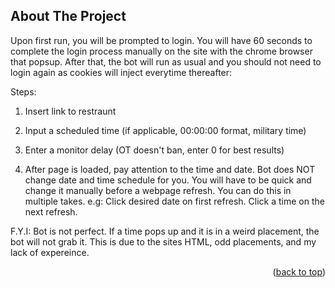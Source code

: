 <!-- OpenTable Reservation -->
## About The Project

Upon first run, you will be prompted to login. You will have 60 seconds to complete the login process manually on the site with the chrome browser that popsup. After that, the bot will run as usual and you should not need to login again as cookies will inject everytime thereafter:

Steps:

1. Insert link to restraunt

2. Input a scheduled time (if applicable, 00:00:00 format, military time)

3. Enter a monitor delay (OT doesn't ban, enter 0 for best results)

4. After page is loaded, pay attention to the time and date. Bot does NOT change date and time schedule for you. You will have to be quick and change it manually before a webpage refresh. You can do this in multiple takes. e.g: Click desired date on first refresh. Click a time on the next refresh.

F.Y.I: Bot is not perfect. If a time pops up and it is in a weird placement, the bot will not grab it. This is due to the sites HTML, odd placements, and my lack of expereince.

<p align="right">(<a href="#readme-top">back to top</a>)</p>